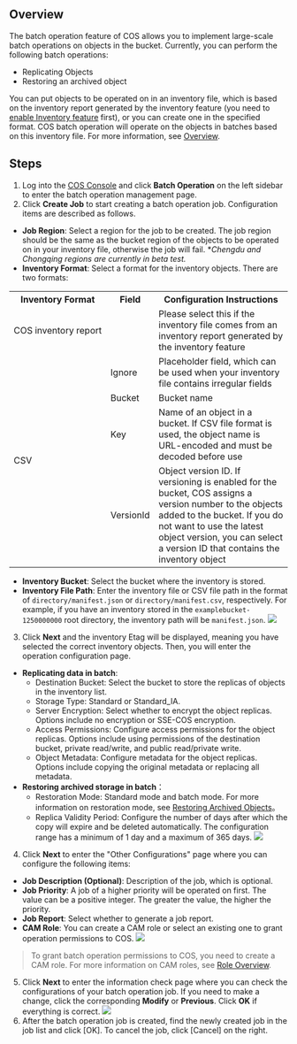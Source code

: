 ## Overview

The batch operation feature of COS allows you to implement large-scale batch operations on objects in the bucket. Currently, you can perform the following batch operations:

- Replicating Objects
- Restoring an archived object

You can put objects to be operated on in an inventory file, which is based on the inventory report generated by the inventory feature (you need to [enable Inventory feature](https://intl.cloud.tencent.com/document/product/436/30624) first), or you can create one in the specified format. COS batch operation will operate on the objects in batches based on this inventory file. For more information, see [Overview](https://cloud.tencent.com/document/product/436/38601).

## Steps

1. Log into the [COS Console](https://console.cloud.tencent.com/cos5) and click **Batch Operation** on the left sidebar to enter the batch operation management page.
2. Click **Create Job** to start creating a batch operation job. Configuration items are described as follows.
 - **Job Region**: Select a region for the job to be created. The job region should be the same as the bucket region of the objects to be operated on in your inventory file, otherwise the job will fail. **Chengdu and Chongqing regions are currently in beta test.*
 - **Inventory Format**: Select a format for the inventory objects. There are two formats:
<table>
   <tr>
      <th>Inventory Format</th>
      <th>Field</th>
      <th>Configuration Instructions</th>
   </tr>
   <tr>
      <td nowrap="nowrap">COS inventory report</td>
      <td></td>
      <td>Please select this if the inventory file comes from an inventory report generated by the inventory feature</td>
   </tr>
   <tr>
      <td rowspan="4">CSV</td>
      <td>Ignore</td>
      <td>Placeholder field, which can be used when your inventory file contains irregular fields</td>
   </tr>
   <tr>
      <td>Bucket</td>
      <td>Bucket name</td>
   </tr>
   <tr>
      <td>Key</td>
      <td>Name of an object in a bucket. If CSV file format is used, the object name is URL-encoded and must be decoded before use</td>
   </tr>
   <tr>
      <td>VersionId</td>
      <td>Object version ID. If versioning is enabled for the bucket, COS assigns a version number to the objects added to the bucket. If you do not want to use the latest object version, you can select a version ID that contains the inventory object</td>
   </tr>
</table>

 - **Inventory Bucket**: Select the bucket where the inventory is stored.
 - **Inventory File Path**: Enter the inventory file or CSV file path in the format of `directory/manifest.json` or `directory/manifest.csv`, respectively. For example, if you have an inventory stored in the `examplebucket-1250000000` root directory, the inventory path will be `manifest.json`. 
![](https://main.qcloudimg.com/raw/b6f26b1c6583c1628df0303740e14edd.png)
3. Click **Next** and the inventory Etag will be displayed, meaning you have selected the correct inventory objects. Then, you will enter the operation configuration page.
  - **Replicating data in batch**:
    - Destination Bucket: Select the bucket to store the replicas of objects in the inventory list.
    - Storage Type: Standard or Standard_IA.
    - Server Encryption: Select whether to encrypt the object replicas. Options include no encryption or SSE-COS encryption.
    - Access Permissions: Configure access permissions for the object replicas. Options include using permissions of the destination bucket, private read/write, and public read/private write.
    - Object Metadata: Configure metadata for the object replicas. Options include copying the original metadata or replacing all metadata.
  - **Restoring archived storage in batch**：
    - Restoration Mode: Standard mode and batch mode. For more information on restoration mode, see [Restoring Archived Objects](https://intl.cloud.tencent.com/document/product/436/30961)。
    - Replica Validity Period: Configure the number of days after which the copy will expire and be deleted automatically. The configuration range has a minimum of 1 day and a maximum of 365 days.
      ![](https://main.qcloudimg.com/raw/105ce204a7441db25aea4eeb5461ca96.png)
4. Click **Next** to enter the "Other Configurations" page where you can configure the following items:
 - **Job Description (Optional)**: Description of the job, which is optional.
 - **Job Priority**: A job of a higher priority will be operated on first. The value can be a positive integer. The greater the value, the higher the priority.
 - **Job Report**: Select whether to generate a job report.
 - **CAM Role**: You can create a CAM role or select an existing one to grant operation permissions to COS.
![](https://main.qcloudimg.com/raw/5553d2a9b546128193259bfc8b39076e.png)
>To grant batch operation permissions to COS, you need to create a CAM role. For more information on CAM roles, see [Role Overview](https://intl.cloud.tencent.com/document/product/598/19420).
5. Click **Next** to enter the information check page where you can check the configurations of your batch operation job. If you need to make a change, click the corresponding **Modify** or **Previous**. Click **OK** if everything is correct.
![](https://main.qcloudimg.com/raw/b46d4d4b6682479a2657f33f351196d7.png)
6. After the batch operation job is created, find the newly created job in the job list and click [OK]. To cancel the job, click [Cancel] on the right.
